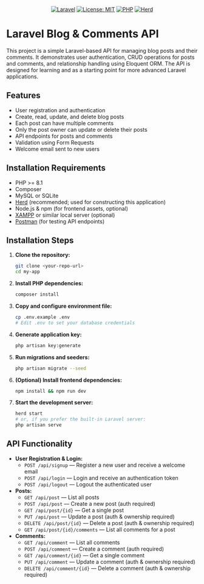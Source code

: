 <p align="center">
  <a href="https://laravel.com"><img src="https://img.shields.io/badge/Laravel-10.x-red?logo=laravel" alt="Laravel"></a>
  <a href="https://opensource.org/licenses/MIT"><img src="https://img.shields.io/badge/License-MIT-yellow.svg" alt="License: MIT"></a>
  <a href="https://www.php.net/"><img src="https://img.shields.io/badge/PHP-%3E=8.1-blue?logo=php" alt="PHP"></a>
  <a href="https://herd.laravel.com/"><img src="https://img.shields.io/badge/Herd-Used-green?logo=laravel" alt="Herd"></a>
</p>

# Laravel Blog & Comments API

This project is a simple Laravel-based API for managing blog posts and their comments. It demonstrates user authentication, CRUD operations for posts and comments, and relationship handling using Eloquent ORM. The API is designed for learning and as a starting point for more advanced Laravel applications.

## Features

-   User registration and authentication
-   Create, read, update, and delete blog posts
-   Each post can have multiple comments
-   Only the post owner can update or delete their posts
-   API endpoints for posts and comments
-   Validation using Form Requests
-   Welcome email sent to new users

## Installation Requirements

-   PHP >= 8.1
-   Composer
-   MySQL or SQLite
-   [Herd](https://herd.laravel.com/) (recommended; used for constructing this application)
-   Node.js & npm (for frontend assets, optional)
-   [XAMPP](https://www.apachefriends.org/) or similar local server (optional)
-   [Postman](https://www.postman.com/) (for testing API endpoints)

## Installation Steps

1. **Clone the repository:**
    ```bash
    git clone <your-repo-url>
    cd my-app
    ```
2. **Install PHP dependencies:**
    ```bash
    composer install
    ```
3. **Copy and configure environment file:**
    ```bash
    cp .env.example .env
    # Edit .env to set your database credentials
    ```
4. **Generate application key:**
    ```bash
    php artisan key:generate
    ```
5. **Run migrations and seeders:**
    ```bash
    php artisan migrate --seed
    ```
6. **(Optional) Install frontend dependencies:**
    ```bash
    npm install && npm run dev
    ```
7. **Start the development server:**
    ```bash
    herd start
    # or, if you prefer the built-in Laravel server:
    php artisan serve
    ```

## API Functionality

-   **User Registration & Login:**
    -   `POST /api/signup` — Register a new user and receive a welcome email
    -   `POST /api/login` — Login and receive an authentication token
    -   `POST /api/logout` — Logout the authenticated user
-   **Posts:**
    -   `GET /api/post` — List all posts
    -   `POST /api/post` — Create a new post (auth required)
    -   `GET /api/post/{id}` — Get a single post
    -   `PUT /api/post` — Update a post (auth & ownership required)
    -   `DELETE /api/post/{id}` — Delete a post (auth & ownership required)
    -   `GET /api/post/{id}/comments` — List all comments for a post
-   **Comments:**
    -   `GET /api/comment` — List all comments
    -   `POST /api/comment` — Create a comment (auth required)
    -   `GET /api/comment/{id}` — Get a single comment
    -   `PUT /api/comment` — Update a comment (auth & ownership required)
    -   `DELETE /api/comment/{id}` — Delete a comment (auth & ownership required)
